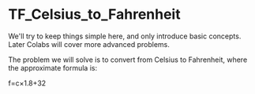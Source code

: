 # TF_Celsius_to_Fahrenheit
We'll try to keep things simple here, and only introduce basic concepts. Later Colabs will cover more advanced problems.

The problem we will solve is to convert from Celsius to Fahrenheit, where the approximate formula is:

f=c×1.8+32
